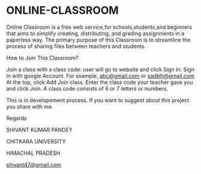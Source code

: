 # ONLINE-CLASSROOM


Online Classroom is a free web service,for schools,students,and beginners that aims to simplify creating, distributing,
and grading assignments in a paperless way. The primary purpose of this Classroom is to streamline the process of sharing files
between teachers and students.

How to Join This Classroom?

Join a class with a class code:
user will go to website  and click Sign In. Sign in with google Account. For example, abc@gmail.com or sadklh@gmail.com
At the top, click Add Join class.
Enter the class code your teacher gave you and click Join. A class code consists of 6 or 7 letters or numbers.

This is in developement process. If you want to suggest about this project you share with me.

Regards

SHIVANT KUMAR PANDEY 

CHITKARA UNIVERSITY

HIMACHAL PRADESH

shivant47@gmail.com
